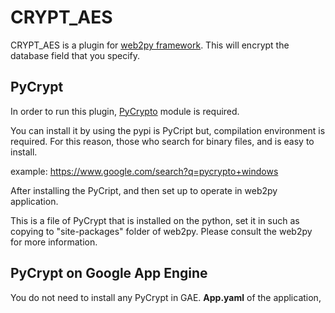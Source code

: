 CRYPT_AES
=========

CRYPT_AES is a plugin for [web2py framework](web2py.com).
This will encrypt the database field that you specify.


PyCrypt
-------

In order to run this plugin, [PyCrypto](https://pypi.python.org/pypi/pycrypto) module is required.

You can install it by using the pypi is PyCript but, compilation environment is required. 
For this reason, those who search for binary files, and is easy to install.

  example: <https://www.google.com/search?q=pycrypto+windows>

After installing the PyCript, and then set up to operate in web2py application.

This is a file of PyCrypt that is installed on the python, set it in such as copying to "site-packages" folder of web2py. Please consult the web2py for more information.

PyCrypt on Google App Engine
----------------------------

You do not need to install any PyCrypt in GAE. __App.yaml__ of the application,
  

    
    
    
